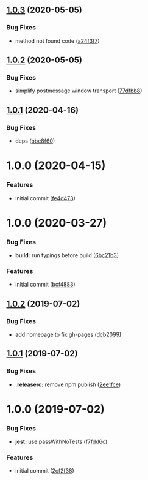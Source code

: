 ## [1.0.3](https://github.com/xops/inspector-postmessage-window-transport/compare/1.0.2...1.0.3) (2020-05-05)


### Bug Fixes

* method not found code ([a24f3f7](https://github.com/xops/inspector-postmessage-window-transport/commit/a24f3f70c0c5458efac049e8768bcb130d5f9510))

## [1.0.2](https://github.com/xops/inspector-postmessage-window-transport/compare/1.0.1...1.0.2) (2020-05-05)


### Bug Fixes

* simplify postmessage window transport ([77dfbb8](https://github.com/xops/inspector-postmessage-window-transport/commit/77dfbb8edbe03715968235875ff1a50c01232644))

## [1.0.1](https://github.com/xops/inspector-postmessage-window-transport/compare/1.0.0...1.0.1) (2020-04-16)


### Bug Fixes

* deps ([bbe8f60](https://github.com/xops/inspector-postmessage-window-transport/commit/bbe8f60f9faf599c414859cf58c0baf2f0863e23))

# 1.0.0 (2020-04-15)


### Features

* initial commit ([fe4d473](https://github.com/xops/inspector-postmessage-window-transport/commit/fe4d473b8bae4206c51cb649ae67be3d5485d415))

# 1.0.0 (2020-03-27)


### Bug Fixes

* **build:** run typings before build ([6bc21b3](https://github.com/xops/inspector-snaps-transport/commit/6bc21b37658d4dc926c4474cb0308fde6a9cfa4d))


### Features

* initial commit ([bcf4883](https://github.com/xops/inspector-snaps-transport/commit/bcf488345673ba964caaf60bd9719e5169efe08d))

## [1.0.2](https://github.com/etclabscore/pristine-typescript-react/compare/1.0.1...1.0.2) (2019-07-02)


### Bug Fixes

* add homepage to fix gh-pages ([dcb2099](https://github.com/etclabscore/pristine-typescript-react/commit/dcb2099))

## [1.0.1](https://github.com/etclabscore/pristine-typescript-react/compare/1.0.0...1.0.1) (2019-07-02)


### Bug Fixes

* **.releaserc:** remove npm publish ([2ee1fce](https://github.com/etclabscore/pristine-typescript-react/commit/2ee1fce))

# 1.0.0 (2019-07-02)


### Bug Fixes

* **jest:** use passWithNoTests ([f7fdd6c](https://github.com/etclabscore/pristine-typescript-react/commit/f7fdd6c))


### Features

* initial commit ([2cf2f38](https://github.com/etclabscore/pristine-typescript-react/commit/2cf2f38))
